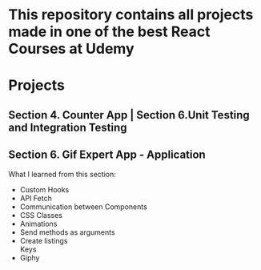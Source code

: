 # This repository contains all projects made in one of the best React Courses at Udemy

# Projects

## Section 4. Counter App | Section 6.Unit Testing and Integration Testing

## Section 6. Gif Expert App - Application
What I learned from this section:
<ul>
  <li>Custom Hooks</li>
  <li>API Fetch</li>
  <li>Communication between Components</li>
  <li>CSS Classes</li>
  <li>Animations</li>
  <li>Send methods as arguments</li>
  <li>Create listings</li
  <li>Keys</li>
  <li>Giphy</li>
</ul>


